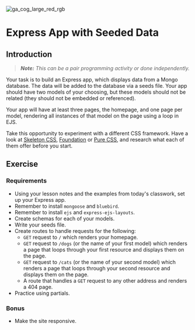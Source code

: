 ![ga_cog_large_red_rgb](https://cloud.githubusercontent.com/assets/40461/8183776/469f976e-1432-11e5-8199-6ac91363302b.png)

# Express App with Seeded Data

## Introduction

> ***Note:*** _This can be a pair programming activity or done independently._

Your task is to build an Express app, which displays data from a Mongo database. The data will be added to the database via a seeds file. Your app should have two models of your choosing, but these models should not be related (they should not be embedded or referenced).

Your app will have at least three pages, the homepage, and one page per model, rendering all instances of that model on the page using a loop in EJS.

Take this opportunity to experiment with a different CSS framework. Have a look at [Skeleton CSS](http://getskeleton.com/), [Foundation](http://foundation.zurb.com/) or [Pure CSS](https://purecss.io/), and research what each of them offer before you start.

## Exercise

### Requirements

* Using your lesson notes and the examples from today's classwork, set up your Express app.
* Remember to install `mongoose` and `bluebird`.
* Remember to install `ejs` and `express-ejs-layouts`.
* Create schemas for each of your models.
* Write your seeds file.
* Create routes to handle requests for the following: 
	* `GET` request to `/` which renders your homepage.
	* `GET` request to `/dogs` (or the name of your first model) which renders a page that loops through your first resource and displays them on the page.
	* `GET` request to `/cats` (or the name of your second model) which renders a page that loops through your second resource and displays them on the page.
	* A route that handles a `GET` request to any other address and renders a 404 page.
* Practice using partials.

### Bonus

* Make the site responsive.